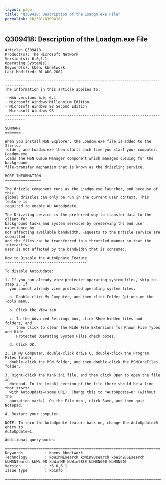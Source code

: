 ```yaml
---
layout: page
title: "Q309418: Description of the Loadqm.exe File"
permalink: kb/309/Q309418/
---
```


## Q309418: Description of the Loadqm.exe File

	Article: Q309418
	Product(s): The Microsoft Network
	Version(s): 6.0,6.1
	Operating System(s): 
	Keyword(s): kbenv kbnetwork
	Last Modified: 07-AUG-2002
	
	-------------------------------------------------------------------------------
	The information in this article applies to:
	
	- MSN versions 6.0, 6.1 
	- Microsoft Windows Millennium Edition 
	- Microsoft Windows 98 Second Edition 
	- Microsoft Windows 98 
	-------------------------------------------------------------------------------
	
	SUMMARY
	=======
	
	When you install MSN Explorer, the Loadqm.exe file is added to the Startup
	folder, and Loadqm.exe then starts each time you start your computer. Loadqm.exe
	loads the MSN Queue Manager component which manages queuing for the background
	file-transfer mechanism that is known as the drizzling service.
	
	MORE INFORMATION
	================
	
	The drizzle component runs as the Loadqm.exe launcher, and because of this,
	global drizzles can only be run in the current user context. This feature is
	required to enable WU AutoUpdate.
	
	The Drizzling service is the preferred way to transfer data to the client for
	background tasks and system services by preserving the end user experience by
	not affecting available bandwidth. Requests to the Drizzle service are submitted
	and the files can be transferred in a throttled manner so that the interactive
	user is not affected by the bandwidth that is consumed.
	
	How to Disable the AutoUpdate Feature
	-------------------------------------
	
	To disable AutoUpdate:
	
	1. If you can already view protected operating system files, skip to step 2. If
	  you cannot already view protected operating system files:
	
	  a. Double-click My Computer, and then click Folder Options on the Tools menu.
	
	  b. Click the View tab.
	
	  c. In the Advanced Settings box, click Show hidden files and folders, and
	     then click to clear the Hide File Extensions for Known File Types and Hide
	     Protected Operating System Files check boxes.
	
	  d. Click OK.
	
	2. In My Computer, double-click drive C, double-click the Program Files folder,
	  double-click the MSN folder, and then double-click the MSNCoreFiles folder.
	
	3. Right-click the Msn6.ini file, and then click Open to open the file in
	  Notepad. In the [msn6] section of the file there should be a line that starts
	  with AutoUpdate=(some URL). Change this to "AutoUpdate=0" (without the
	  quotation marks). On the File menu, click Save, and then quit Notepad.
	
	4. Restart your computer.
	
	NOTE: To turn the AutoUpdate feature back on, change the AutoUpdate=0 entry to
	AutoUpdate=1.
	
	Additional query words:
	
	======================================================================
	Keywords          : kbenv kbnetwork 
	Technology        : kbWinMEsearch kbWin98search kbWin98SEsearch kbMSNSearch kbWin98 kbWinME kbWin98SE kbMSN600 kbMSN610
	Version           : :6.0,6.1
	Issue type        : kbinfo
	
	=============================================================================
	
